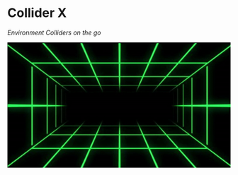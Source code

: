 # Collider X #
*Environment Colliders on the go*

[![ColliderX](Promo/colliderxlogo.gif)](https://assetstore.unity.com/packages/tools/level-design/collider-x-205332?aid=1011lds77)
